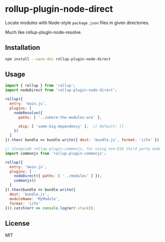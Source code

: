 # rollup-plugin-node-direct

Locate modules with Node-style `package.json` files in given directories.

Much like rollup-plugin-node-resolve.

## Installation

```bash
npm install --save-dev rollup-plugin-node-direct
```

## Usage

```js
import { rollup } from 'rollup';
import nodeDirect from 'rollup-plugin-node-direct';

rollup({
  entry: 'main.js',
  plugins: [
    nodeResolve({
      paths: [ '../where-the-modules-are' ],

      skip: [ 'some-big-dependency' ],  // Default: []
    })
  ]
}).then( bundle => bundle.write({ dest: 'bundle.js', format: 'iife' }) );

// alongside rollup-plugin-commonjs, for using non-ES6 third party modules
import commonjs from 'rollup-plugin-commonjs';

rollup({
  entry: 'main.js',
  plugins: [
    nodeDirect({ paths: [ '../modules' ] }),
    commonjs()
  ]
}).then(bundle => bundle.write({
  dest: 'bundle.js',
  moduleName: 'MyModule',
  format: 'iife'
})).catch(err => console.log(err.stack));
```


## License

MIT
